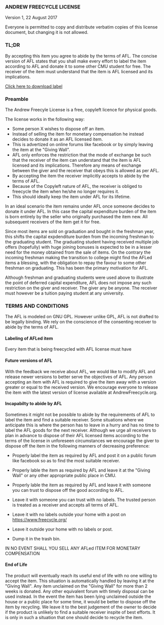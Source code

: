 ### ANDREW FREECYCLE LICENSE

Version 1, 22 August 2017

Everyone is permitted to copy and distribute verbatim copies of this
license document, but changing it is not allowed.


### TL;DR

By accepting this item you agree to abide by the terms of AFL.
The concise version of AFL states that you shall make every effort
to label the item according to AFL and donate it to some
other CMU student for free. The receiver of the item must understand
that the item is AFL licensed and its implications.

[Click here to download label](AFL.pdf)

### Preamble

The Andrew Freecyle License is a free, copyleft licence for
physical goods.

The license works in the following way:

* Some person X wishes to dispose off an item.
* Instead of selling the item for monetary compensation
he instead decides to donate it as an AFL licensed item.
* This is advertized on online forums like facebook or by simply
leaving the item at the "Giving Wall".
* AFL only enforces the restriction that the mode of exchange be 
such that the receiver of the item can understand that the
item is AFL licensed and its implications. Therefore any
means of exchange between the giver and the receiver that
obeys this is allowed as per AFL.
* By accepting the item the receiver implicitly accepts to abide
by the terms of AFL.
* Because of the Copyleft nature of AFL, the receiver is
obliged to freecycle the item when he/she no longer requires it.
* This should ideally keep the item under AFL for its lifetime.

In an ideal scenario the item remains under AFL once someone
decides to donate it under AFL. In this case the capital
expenditure burden of the item is born entirely by the seller
who originally purchased the item new. All subsequent receivers of
the item get it for free.

Since most items are sold on graduation and bought in the
freshman year, this shifts the capital expdenditure burden from
the incoming freshman to the graduating student. The graduating 
student having received multiple job offers (hopefully) with
huge joining bonuses is expected to be in a lesser need for the
money obtained from the sale of items. On the contrary the incoming 
freshman making the transition to college might find the AFLed items
a blessing, with the obligation to repay the favour to some other 
freshman on graduating. This has been the primary motivation for
AFL.

Although freshman and graduating students were used above to
illustrate the point of deferred capital expenditure,
AFL does not impose any such restriction on the giver and
receiver. The giver any be anyone.
The receiver must however be a tuition paying student at any university.

### TERMS AND CONDITIONS

The AFL is modeled on GNU GPL. However unlike GPL, AFL is not drafted
to be legally binding. We rely on the conscience of the consenting
receiver to abide by the terms of AFL.

#### Labeling of AFLed item

Every item that is being freecycled with AFL license must have

#### Future versions of AFL

With the feedback we receive about AFL, we would like to
modify AFL and release newer versions to better serve the
objectives of AFL. Any person accepting an item with AFL
is required to give the item away with a version greater 
or equal to the received version. We encourage everyone to
release the item with the latest version of license available
at AndrewFreecycle.org.

#### Incapabilty to abide by AFL

Sometimes it might not be possible to abide by the
requirements of AFL to label the item and find a suitable
receiver. Some situations where we anticipate this is where
the person has to leave in a hurry and has no time to label
the AFL goods for the next receiver. Although we urge all
receivers to plan in advance to dispose of their AFL 
licensed items according to the terms of the license in 
unforeseen circumstances we encourage the giver to dispose off
the item in the following manners of decreasing preference:

* Properly label the item as required by AFL and post it on
a public forum like facebook so as to find the most suitable
receiver.

* Properly lable the item as required by AFL and leave it
at the "Giving Wall" or any other appropriate public place
in CMU.

* Properly lable the item as required by AFL and leave it
with someone you can trust to dispose off the good according
to AFL.

* Leave it with someone you can trust with no labels. The trusted
person is treated as a receiver and accepts all terms of AFL.

* Leave it with no labels outside your home with a post on
https://www.freecycle.org/

* Leave it outside your home with no labels or post.

* Dump it in the trash bin.

IN NO EVENT SHALL YOU SELL ANY AFLed ITEM FOR MONETARY COMPENSATION

#### End of Life

The product will eventually reach its useful end of life with no one
willing to accept the item. This situation is automatically handled
by leaving it at the "Giving Wall". Any item unclaimed on the "Giving
Wall" for more than 2 weeks is donated. Any other equivalent forum
with timely disposal can be used instead. In the event the item has
been lying unclaimed outside the house or a public place for some time,
it would be better to dispose off the item by recycling. We leave it to the best
judgement of the owner to decide if the product is unlikely to find
a suitable receiver inspite of best efforts. It is only in such a situation
that one should decide to recycle the item.
